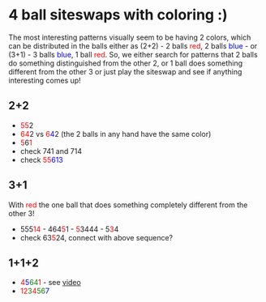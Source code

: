 # 4 ball siteswaps with coloring :)

The most interesting patterns visually seem to be having 2 colors, which can be distributed in the balls either as (2+2) - 2 balls <span style="color:red">red</span>, 2 balls <span style="color:blue">blue</span> - or (3+1) - 3 balls <span style="color:blue">blue</span>, 1 ball <span style="color:red">red</span>.
So, we either search for patterns that 2 balls do something distinguished from the other 2, or 1 ball does something different from the other 3 or just play the siteswap and see if anything interesting comes up!

## 2+2

- <span style="color:red">55</span>2
- <span style="color:red">64</span>2 vs <span style="color:red">6</span><span style="color:blue">4</span>2 (the 2 balls in any hand have the same color)
- <span style="color:red">5</span>6<span style="color:red">1
- check 741 and 714
- check <span style="color:red">55</span><span style="color:blue">613</span>

## 3+1

With <span style="color:red">red</span> the one ball that does something completely different from the other 3!

- 555<span style="color:red">14</span> - 464<span style="color:red">5</span>1 - <span style="color:red">5</span>3444 - 5<span style="color:red">3</span>4
- check 63<span style="color:red">5</span>24, connect with above sequence?

## 1+1+2

- <span style="color:red">4</span><span style="color:blue">5</span><span style="color:green">64</span><span style="color:red">1</span> - see [video](https://www.instagram.com/p/CIHBr8Fg9b3/)
- <span style="color:red">12</span><span style="color:green">3</span><span style="color:red">4</span><span style="color:green">56</span><span style="color:blue">7</span>

